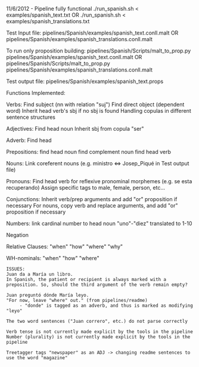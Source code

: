 11/6/2012 - Pipeline fully functional
./run_spanish.sh < examples/spanish_text.txt
OR
./run_spanish.sh < examples/spanish_translations.txt

Test Input file:
pipelines/Spanish/examples/spanish_text.conll.malt
OR
pipelines/Spanish/examples/spanish_translations.conll.malt

To run only proposition building: 
pipelines/Spanish/Scripts/malt_to_prop.py  pipelines/Spanish/examples/spanish_text.conll.malt
OR
pipelines/Spanish/Scripts/malt_to_prop.py  pipelines/Spanish/examples/spanish_translations.conll.malt


Test output file:
pipelines/Spanish/examples/spanish_text.props



Functions Implemented:

Verbs:
Find subject (nn with relation "suj")
Find direct object (dependent word)
Inherit head verb's sbj if no sbj is found
Handling copulas in different sentence structures

Adjectives:
Find head noun
Inherit sbj from copula "ser"

Adverb:
Find head

Prepositions:
find head noun
find complement noun
find head verb 

Nouns:
Link coreferent nouns (e.g. ministro <=> Josep_Piqué in Test output file)

Pronouns:
Find head verb for reflexive pronominal morphemes  (e.g. se esta recuperando)
Assign specific tags to male, female, person, etc...

Conjunctions:
Inherit verb/prep arguments and add "or" proposition if necessary
For nouns, copy verb and replace arguments, and add "or" proposition if necessary

Numbers:
link cardinal number to head noun
 "uno"-"diez" translated to 1-10

Negation

Relative Clauses:
"when"
"how"
"where"
"why"

WH-nominals:
"when"
"how"
"where"

~~~~~~~~~~~~~~~~~~~~~~
ISSUES:
Juan da a María un libro.
In Spanish, the patient or recipient is always marked with a preposition. So, should the third argument of the verb remain empty?

Juan preguntó dónde María leyo.
"For now, leave "where" out." (from pipelines/readme)
     - "donde" is tagged as an adverb, and thus is marked as modifying "leyo"

The two word sentences ("Juan correro", etc.) do not parse correctly

Verb tense is not currently made explicit by the tools in the pipeline
Number (plurality) is not currently made explicit by the tools in the pipeline

Treetagger tags "newspaper" as an ADJ -> changing readme sentences to use the word "magazine"
